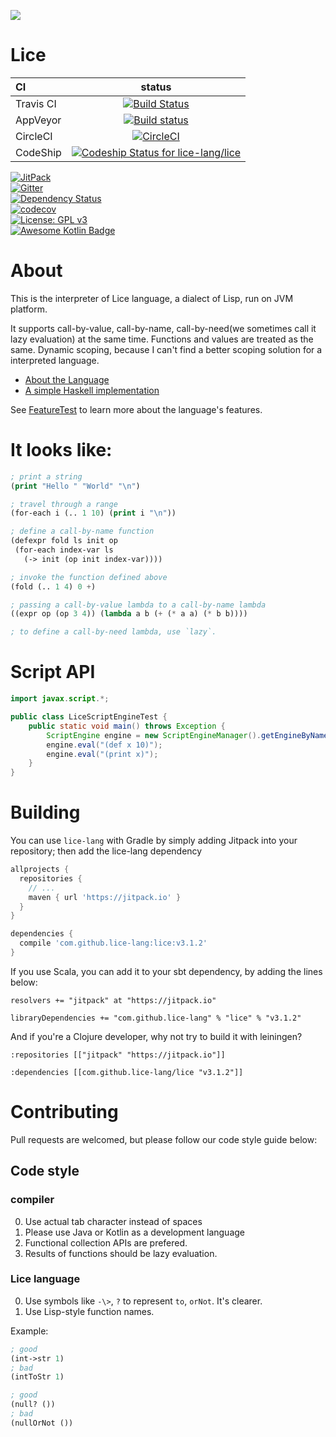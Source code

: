 ![](./src/main/kotlin/org/lice/icon.jpg)

# Lice

CI|status
:---|:---:
Travis CI|[![Build Status](https://travis-ci.org/lice-lang/lice.svg?branch=master)](https://travis-ci.org/lice-lang/lice)
AppVeyor|[![Build status](https://ci.appveyor.com/api/projects/status/7d6lyinb0xr6hagn?svg=true)](https://ci.appveyor.com/project/ice1000/lice/branch/master)
CircleCI|[![CircleCI](https://circleci.com/gh/lice-lang/lice/tree/master.svg?style=svg)](https://circleci.com/gh/lice-lang/lice/tree/master)
CodeShip|[![Codeship Status for lice-lang/lice](https://app.codeship.com/projects/2e71d680-61fd-0135-bc9e-7aecbc4a3d79/status?branch=master)](https://app.codeship.com/projects/239723)

[![JitPack](https://jitpack.io/v/lice-lang/lice.svg)](https://jitpack.io/#lice-lang/lice)<br/>
[![Gitter](https://badges.gitter.im/lice-lang/lice.svg)](https://gitter.im/lice-lang/lice)<br/>
[![Dependency Status](https://www.versioneye.com/user/projects/58df5b1c24ef3e00425cf73f/badge.svg)](https://www.versioneye.com/user/projects/58df5b1c24ef3e00425cf73f)<br/>
[![codecov](https://codecov.io/gh/lice-lang/lice/branch/master/graph/badge.svg)](https://codecov.io/gh/lice-lang/lice)<br/>
[![License: GPL v3](https://img.shields.io/badge/License-GPL%20v3-blue.svg)](http://www.gnu.org/licenses/gpl-3.0)<br/>
[![Awesome Kotlin Badge](https://kotlin.link/awesome-kotlin.svg)](https://github.com/KotlinBy/awesome-kotlin)<br/>

# About

This is the interpreter of Lice language, a dialect of Lisp, run on JVM platform.

It supports call-by-value, call-by-name, call-by-need(we sometimes call it lazy evaluation) at the same time.
Functions and values are treated as the same. Dynamic scoping, because I can't find a better scoping solution
for a interpreted language.

+ [About the Language](https://github.com/lice-lang/lice-reference)
+ [A simple Haskell implementation](./lice.hs)

See [FeatureTest](src/test/kotlin/org/lice/FeatureTest.kt) to learn more about the language's features.

# It looks like:

```lisp
; print a string
(print "Hello " "World" "\n")

; travel through a range
(for-each i (.. 1 10) (print i "\n"))

; define a call-by-name function
(defexpr fold ls init op
 (for-each index-var ls
   (-> init (op init index-var))))

; invoke the function defined above
(fold (.. 1 4) 0 +)

; passing a call-by-value lambda to a call-by-name lambda
((expr op (op 3 4)) (lambda a b (+ (* a a) (* b b))))

; to define a call-by-need lambda, use `lazy`.
```
# Script API 

```java
import javax.script.*;

public class LiceScriptEngineTest {
    public static void main() throws Exception {
        ScriptEngine engine = new ScriptEngineManager().getEngineByName("lice");
        engine.eval("(def x 10)");
        engine.eval("(print x)");
    }
}
```

# Building

You can use `lice-lang` with Gradle by simply adding Jitpack into your repository; then add the lice-lang dependency

```groovy
allprojects {
  repositories {
    // ...
    maven { url 'https://jitpack.io' }
  }
}

dependencies {
  compile 'com.github.lice-lang:lice:v3.1.2'
}
```

If you use Scala, you can add it to your sbt dependency, by adding the lines below:

```sbtshell
resolvers += "jitpack" at "https://jitpack.io"

libraryDependencies += "com.github.lice-lang" % "lice" % "v3.1.2"
```

And if you're a Clojure developer, why not try to build it with leiningen?

```leiningen
:repositories [["jitpack" "https://jitpack.io"]]

:dependencies [[com.github.lice-lang/lice "v3.1.2"]]
```

# Contributing

Pull requests are welcomed, but please follow our code style guide below:

## Code style

### compiler

0. Use actual tab character instead of spaces
0. Please use Java or Kotlin as a development language
0. Functional collection APIs are prefered.
0. Results of functions should be lazy evaluation.

### Lice language

0. Use symbols like `-\>`, `?` to represent `to`, `orNot`. It's clearer.
0. Use Lisp-style function names.

Example:

```lisp
; good
(int->str 1)
; bad
(intToStr 1)

; good
(null? ())
; bad
(nullOrNot ())
```
